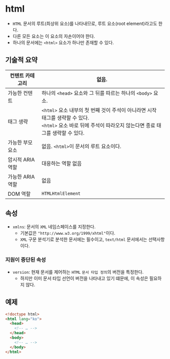 # html

- `HTML` 문서의 루트(최상위 요소)를 나타내므로, 루트 요소(root element)라고도 한다.
- 다른 모든 요소는 이 요소의 자손이어야 한다.
- 하나의 문서에는 `<html>` 요소가 하나만 존재할 수 있다.

## 기술적 요약

| 컨텐트 카테고리 | 없음. |
| --- | --- |
| 가능한 컨텐트 | 하나의 `<head>` 요소와 그 뒤를 따르는 하나의 `<body>` 요소. |
| 태그 생략 | `<html>` 요소 내부의 첫 번째 것이 주석이 아니라면 시작 태그를 생략할 수 있다.<br>`<html>` 요소 바로 뒤에 주석이 따라오지 않는다면 종료 태그를 생략할 수 있다. |
| 가능한 부모 요소 | 없음. `<html>`이 문서의 루트 요소이다. |
| 암시적 ARIA 역할 | 대응하는 역할 없음 |
| 가능한 ARIA 역할 | 없음 |
| DOM 역할 | `HTMLHtmlElement` |

## 속성

- `xmlns`: 문서의 `XML` 네임스페이스를 지정한다.
  - 기본값은 `"http://www.w3.org/1999/xhtml"`이다.
  - `XML` 구문 분석기로 분석한 문서에는 필수이고, `text/html` 문서에서는 선택사항이다.

### 지원이 중단된 속성

- `version`: 현재 문서를 제어하는 `HTML` `문서 타입 정의`의 버전을 특정한다.
  - 하지만 이미 문서 타입 선언이 버전을 나타내고 있기 떄문에, 이 속성은 필요하지 않다.

## 예제

```html
<!doctype html>
<html lang="ko">
  <head>
    <!-- … -->
  </head>
  <body>
    <!-- … -->
  </body>
</html>
```
